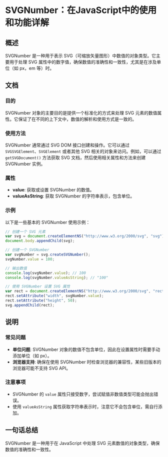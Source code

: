 <!--
Meta Description: # SVGNumber：在JavaScript中的使用和功能详解 ## 概述 SVGNumber 是一种用于表示 SVG（可缩放矢量图形）中数值的对象类型。它主要用于处理 SVG 属性中的数字值，确保数值的准确性和一致性，尤其是在涉及单位（如 px，em 等）时。 ## 文档 ### 目的 SVGN...
Meta Keywords: svgnumber, svg, value, rect, valueasstring
-->

# SVGNumber：在JavaScript中的使用和功能详解

## 概述
SVGNumber 是一种用于表示 SVG（可缩放矢量图形）中数值的对象类型。它主要用于处理 SVG 属性中的数字值，确保数值的准确性和一致性，尤其是在涉及单位（如 px，em 等）时。

## 文档
### 目的
SVGNumber 对象的主要目的是提供一个标准化的方式来处理 SVG 元素的数值属性。它保证了在不同的上下文中，数值的解析和使用方式是一致的。

### 使用方法
SVGNumber 通常通过 SVG DOM 接口创建和操作。它可以通过 `SVGSVGElement`、`SVGElement` 或者其他 SVG 相关的对象来访问。例如，可以通过 `getSVGDocument()` 方法获取 SVG 文档，然后使用相关属性和方法来创建 SVGNumber 实例。

### 属性
- **value**: 获取或设置 SVGNumber 的数值。
- **valueAsString**: 获取 SVGNumber 的字符串表示，包含单位。

### 示例
以下是一些基本的 SVGNumber 使用示例：

```javascript
// 创建一个 SVG 元素
var svg = document.createElementNS("http://www.w3.org/2000/svg", "svg");
document.body.appendChild(svg);

// 创建一个 SVGNumber
var svgNumber = svg.createSVGNumber();
svgNumber.value = 100;

// 输出数值
console.log(svgNumber.value); // 100
console.log(svgNumber.valueAsString); // "100"
```

```javascript
// 使用 SVGNumber 设置 SVG 属性
var rect = document.createElementNS("http://www.w3.org/2000/svg", "rect");
rect.setAttribute("width", svgNumber.value);
rect.setAttribute("height", 50);
svg.appendChild(rect);
```

## 说明
### 常见问题
- **单位问题**: SVGNumber 对象的数值不包含单位，因此在设置属性时需要手动添加单位（如 px）。
- **浏览器支持**: 确保在使用 SVGNumber 时检查浏览器的兼容性，某些旧版本的浏览器可能不支持 SVG API。

### 注意事项
- SVGNumber 的 `value` 属性只接受数字，尝试赋值非数值类型可能会抛出错误。
- 使用 `valueAsString` 属性获取字符串表示时，注意它不会包含单位，需自行添加。

## 一句话总结
SVGNumber 是一种用于在 JavaScript 中处理 SVG 元素数值的对象类型，确保数值的准确性和一致性。